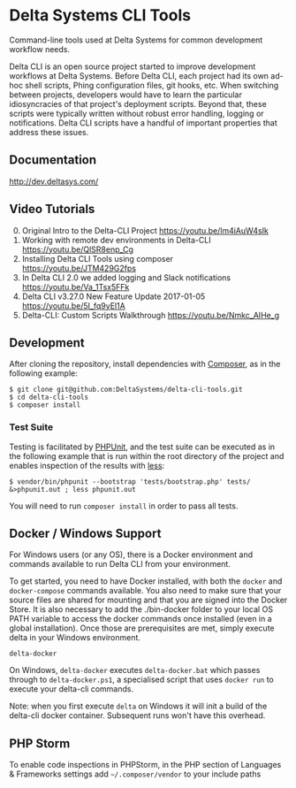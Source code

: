 # Delta Systems CLI Tools

Command-line tools used at Delta Systems for common development workflow needs.

Delta CLI is an open source project started to improve development workflows at Delta Systems. Before Delta CLI, each project had its own ad-hoc shell scripts, Phing configuration files, git hooks, etc. When switching between projects, developers would have to learn the particular idiosyncracies of that project's deployment scripts. Beyond that, these scripts were typically written without robust error handling, logging or notifications. Delta CLI scripts have a handful of important properties that address these issues.

## Documentation

http://dev.deltasys.com/

## Video Tutorials

0. Original Intro to the Delta-CLI Project https://youtu.be/lm4iAuW4sIk
0. Working with remote dev environments in Delta-CLI https://youtu.be/QlSR8enp_Cg
0. Installing Delta CLI Tools using composer https://youtu.be/JTM429G2fps
0. In Delta CLI 2.0 we added logging and Slack notifications https://youtu.be/Va_1Tsx5FFk
0. Delta CLI v3.27.0 New Feature Update 2017-01-05 https://youtu.be/5I_fq9yEl1A
0. Delta-CLI: Custom Scripts Walkthrough https://youtu.be/Nmkc_AIHe_g

## Development

After cloning the repository, install dependencies with [Composer](https://getcomposer.org/), as in the following
example:

    $ git clone git@github.com:DeltaSystems/delta-cli-tools.git
    $ cd delta-cli-tools
    $ composer install

### Test Suite

Testing is facilitated by [PHPUnit](https://phpunit.de/), and the test suite can be executed as in the following example
that is run within the root directory of the project and enables inspection of the results with
[less](http://www.greenwoodsoftware.com/less/):

    $ vendor/bin/phpunit --bootstrap 'tests/bootstrap.php' tests/ &>phpunit.out ; less phpunit.out

You will need to run `composer install` in order to pass all tests.

## Docker / Windows Support

For Windows users (or any OS), there is a Docker environment and commands available to run Delta CLI from your environment.

To get started, you need to have Docker installed, with both the `docker` and `docker-compose` commands available. 
You also need to make sure that your source files are shared for mounting and that you are signed into the Docker Store.
It is also necessary to add the ./bin-docker folder to your local OS PATH variable to
access the docker commands once installed (even in a global installation).
Once those are prerequisites are met, simply execute delta in your Windows environment.

```
delta-docker
```

On Windows, `delta-docker` executes `delta-docker.bat` which passes through to `delta-docker.ps1`, a specialised script that uses `docker run` to execute your delta-cli commands.

Note: when you first execute `delta` on Windows it will init a build of the delta-cli docker container. Subsequent runs won't have this overhead.

## PHP Storm

To enable code inspections in PHPStorm, in the PHP section of Languages & Frameworks settings add `~/.composer/vendor` to your include paths
